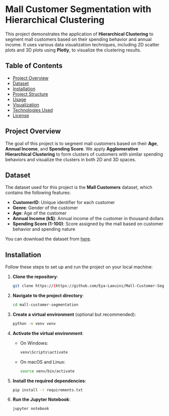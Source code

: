 # Mall Customer Segmentation with Hierarchical Clustering

This project demonstrates the application of **Hierarchical Clustering** to segment mall customers based on their spending behavior and annual income. It uses various data visualization techniques, including 2D scatter plots and 3D plots using **Plotly**, to visualize the clustering results.

## Table of Contents

- [Project Overview](#project-overview)
- [Dataset](#dataset)
- [Installation](#installation)
- [Project Structure](#project-structure)
- [Usage](#usage)
- [Visualization](#visualization)
- [Technologies Used](#technologies-used)
- [License](#license)

## Project Overview

The goal of this project is to segment mall customers based on their **Age**, **Annual Income**, and **Spending Score**. We apply **Agglomerative Hierarchical Clustering** to form clusters of customers with similar spending behaviors and visualize the clusters in both 2D and 3D spaces.

## Dataset

The dataset used for this project is the **Mall Customers** dataset, which contains the following features:
- **CustomerID**: Unique identifier for each customer
- **Genre**: Gender of the customer
- **Age**: Age of the customer
- **Annual Income (k$)**: Annual income of the customer in thousand dollars
- **Spending Score (1-100)**: Score assigned by the mall based on customer behavior and spending nature

You can download the dataset from [here](https://github.com/Eya-Laouini/Mall-Customer-Segmentation/blob/main/Mall_Customers.csv).

## Installation

Follow these steps to set up and run the project on your local machine:

1. **Clone the repository**:
    ```bash
    git clone https://(https://github.com/Eya-Laouini/Mall-Customer-Segmentation)
    ```

2. **Navigate to the project directory**:
    ```bash
    cd mall-customer-segmentation
    ```

3. **Create a virtual environment** (optional but recommended):
    ```bash
    python -m venv venv
    ```

4. **Activate the virtual environment**:
    - On Windows:
        ```bash
        venv\Scripts\activate
        ```
    - On macOS and Linux:
        ```bash
        source venv/bin/activate
        ```

5. **Install the required dependencies**:
    ```bash
    pip install -r requirements.txt
    ```

6. **Run the Jupyter Notebook**:
    ```bash
    jupyter notebook
    ```


